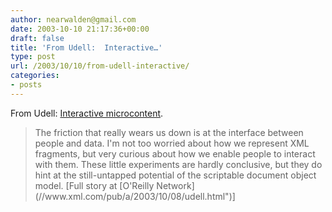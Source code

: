 ```yaml
---
author: nearwalden@gmail.com
date: 2003-10-10 21:17:36+00:00
draft: false
title: 'From Udell:  Interactive…'
type: post
url: /2003/10/10/from-udell-interactive/
categories:
- posts
---
```


From Udell:  [Interactive microcontent](//weblog.infoworld.com/udell/2003/10/09.html#a824").





<blockquote>
The friction that really wears us down is at the interface between people and data. I'm not too worried about how we represent XML fragments, but very curious about how we enable people to interact with them. These little experiments are hardly conclusive, but they do hint at the still-untapped potential of the scriptable document object model. [Full story at [O'Reilly Network](//www.xml.com/pub/a/2003/10/08/udell.html")]

> 
> </blockquote>



